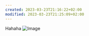 ```yaml
---
created: 2023-03-23T21:16:22+02:00
modified: 2023-03-23T21:25:09+02:00
---
```


Hahaha
![Image](/assets/ef8eff31541a2c570dcd1764291cc888.jpg)

